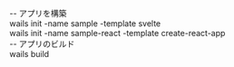 -- アプリを構築  
wails init -name sample -template svelte  
wails init -name sample-react -template create-react-app  
-- アプリのビルド  
wails build  

